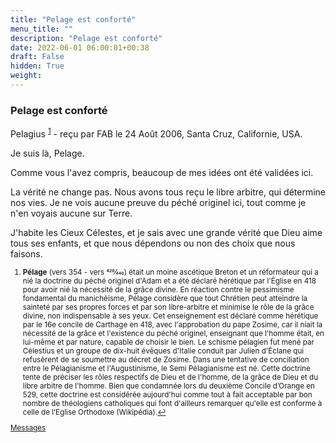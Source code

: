 ```yaml
---
title: "Pelage est conforté"
menu_title: ""
description: "Pelage est conforté"
date: 2022-06-01 06:00:01+00:38
draft: False
hidden: True
weight:
---
```

### Pelage est conforté

Pelagius <sup id="a1">[1](#f1)</sup> - reçu par FAB le 24 Août 2006, Santa Cruz, Californie, USA.

Je suis là, Pelage.

Comme vous l'avez compris, beaucoup de mes idées ont été validées ici.

La vérité ne change pas. Nous avons tous reçu le libre arbitre, qui détermine nos vies. Je ne vois aucune preuve du péché originel ici, tout comme je n'en voyais aucune sur Terre.

J'habite les Cieux Célestes, et je sais avec une grande vérité que Dieu aime tous ses enfants, et que nous dépendons ou non des choix que nous faisons.
<small>

1. <large id="f1"> **Pélage** (vers 354 - vers 420⁄440) était un moine ascétique Breton et un réformateur qui a nié la doctrine du péché originel d'Adam et a été déclaré hérétique par l'Église en 418 pour avoir nié la nécessité de la grâce divine. En réaction contre le pessimisme fondamental du manichéisme, Pélage considère que tout Chrétien peut atteindre la sainteté par ses propres forces et par son libre-arbitre et minimise le rôle de la grâce divine, non indispensable à ses yeux. Cet enseignement est déclaré comme hérétique par le 16e concile de Carthage en 418, avec l'approbation du pape Zosime, car il niait la nécessité de la grâce et l'existence du péché originel, enseignant que l'homme était, en lui-même et par nature, capable de choisir le bien. Le schisme pélagien fut mené par Célestius et un groupe de dix-huit évêques d'Italie conduit par Julien d'Éclane qui refusèrent de se soumettre au décret de Zosime. Dans une tentative de conciliation entre le Pélagianisme et l'Augustinisme, le Semi Pélagianisme est né. Cette doctrine tente de préciser les rôles respectifs de Dieu et de l'homme, de la grâce de Dieu et du libre arbitre de l'homme. Bien que condamnée lors du deuxième Concile d’Orange en 529, cette doctrine est considérée aujourd'hui comme tout à fait acceptable par bon nombre de théologiens catholiques qui font d'ailleurs remarquer qu'elle est conforme à celle de l’Eglise Orthodoxe (Wikipédia).[↩](#a1)

[Messages](/fr-contemporary-messages/fr-contemporary-messages-by-date-order/fr-contemporary-messages-2006)
